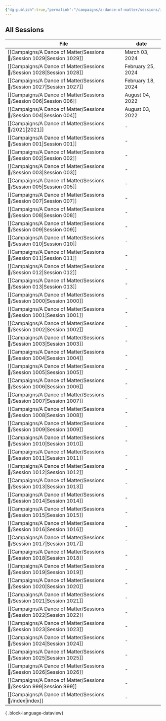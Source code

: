 ```yaml
---
{"dg-publish":true,"permalink":"/campaigns/a-dance-of-matter/sessions/index/"}
---
```



## All Sessions
| File                                                                      | date              |
| ------------------------------------------------------------------------- | ----------------- |
| [[Campaigns/A Dance of Matter/Sessions 📝/Session 1029\|Session 1029]] | March 03, 2024    |
| [[Campaigns/A Dance of Matter/Sessions 📝/Session 1028\|Session 1028]] | February 25, 2024 |
| [[Campaigns/A Dance of Matter/Sessions 📝/Session 1027\|Session 1027]] | February 18, 2024 |
| [[Campaigns/A Dance of Matter/Sessions 📝/Session 006\|Session 006]]   | August 04, 2022   |
| [[Campaigns/A Dance of Matter/Sessions 📝/Session 004\|Session 004]]   | August 03, 2022   |
| [[Campaigns/A Dance of Matter/Sessions 📝/2021\|2021]]                 | \-                |
| [[Campaigns/A Dance of Matter/Sessions 📝/Session 001\|Session 001]]   | \-                |
| [[Campaigns/A Dance of Matter/Sessions 📝/Session 002\|Session 002]]   | \-                |
| [[Campaigns/A Dance of Matter/Sessions 📝/Session 003\|Session 003]]   | \-                |
| [[Campaigns/A Dance of Matter/Sessions 📝/Session 005\|Session 005]]   | \-                |
| [[Campaigns/A Dance of Matter/Sessions 📝/Session 007\|Session 007]]   | \-                |
| [[Campaigns/A Dance of Matter/Sessions 📝/Session 008\|Session 008]]   | \-                |
| [[Campaigns/A Dance of Matter/Sessions 📝/Session 009\|Session 009]]   | \-                |
| [[Campaigns/A Dance of Matter/Sessions 📝/Session 010\|Session 010]]   | \-                |
| [[Campaigns/A Dance of Matter/Sessions 📝/Session 011\|Session 011]]   | \-                |
| [[Campaigns/A Dance of Matter/Sessions 📝/Session 012\|Session 012]]   | \-                |
| [[Campaigns/A Dance of Matter/Sessions 📝/Session 013\|Session 013]]   | \-                |
| [[Campaigns/A Dance of Matter/Sessions 📝/Session 1000\|Session 1000]] | \-                |
| [[Campaigns/A Dance of Matter/Sessions 📝/Session 1001\|Session 1001]] | \-                |
| [[Campaigns/A Dance of Matter/Sessions 📝/Session 1002\|Session 1002]] | \-                |
| [[Campaigns/A Dance of Matter/Sessions 📝/Session 1003\|Session 1003]] | \-                |
| [[Campaigns/A Dance of Matter/Sessions 📝/Session 1004\|Session 1004]] | \-                |
| [[Campaigns/A Dance of Matter/Sessions 📝/Session 1005\|Session 1005]] | \-                |
| [[Campaigns/A Dance of Matter/Sessions 📝/Session 1006\|Session 1006]] | \-                |
| [[Campaigns/A Dance of Matter/Sessions 📝/Session 1007\|Session 1007]] | \-                |
| [[Campaigns/A Dance of Matter/Sessions 📝/Session 1008\|Session 1008]] | \-                |
| [[Campaigns/A Dance of Matter/Sessions 📝/Session 1009\|Session 1009]] | \-                |
| [[Campaigns/A Dance of Matter/Sessions 📝/Session 1010\|Session 1010]] | \-                |
| [[Campaigns/A Dance of Matter/Sessions 📝/Session 1011\|Session 1011]] | \-                |
| [[Campaigns/A Dance of Matter/Sessions 📝/Session 1012\|Session 1012]] | \-                |
| [[Campaigns/A Dance of Matter/Sessions 📝/Session 1013\|Session 1013]] | \-                |
| [[Campaigns/A Dance of Matter/Sessions 📝/Session 1014\|Session 1014]] | \-                |
| [[Campaigns/A Dance of Matter/Sessions 📝/Session 1015\|Session 1015]] | \-                |
| [[Campaigns/A Dance of Matter/Sessions 📝/Session 1016\|Session 1016]] | \-                |
| [[Campaigns/A Dance of Matter/Sessions 📝/Session 1017\|Session 1017]] | \-                |
| [[Campaigns/A Dance of Matter/Sessions 📝/Session 1018\|Session 1018]] | \-                |
| [[Campaigns/A Dance of Matter/Sessions 📝/Session 1019\|Session 1019]] | \-                |
| [[Campaigns/A Dance of Matter/Sessions 📝/Session 1020\|Session 1020]] | \-                |
| [[Campaigns/A Dance of Matter/Sessions 📝/Session 1021\|Session 1021]] | \-                |
| [[Campaigns/A Dance of Matter/Sessions 📝/Session 1022\|Session 1022]] | \-                |
| [[Campaigns/A Dance of Matter/Sessions 📝/Session 1023\|Session 1023]] | \-                |
| [[Campaigns/A Dance of Matter/Sessions 📝/Session 1024\|Session 1024]] | \-                |
| [[Campaigns/A Dance of Matter/Sessions 📝/Session 1025\|Session 1025]] | \-                |
| [[Campaigns/A Dance of Matter/Sessions 📝/Session 1026\|Session 1026]] | \-                |
| [[Campaigns/A Dance of Matter/Sessions 📝/Session 999\|Session 999]]   | \-                |
| [[Campaigns/A Dance of Matter/Sessions 📝/index\|index]]               | \-                |

{ .block-language-dataview}